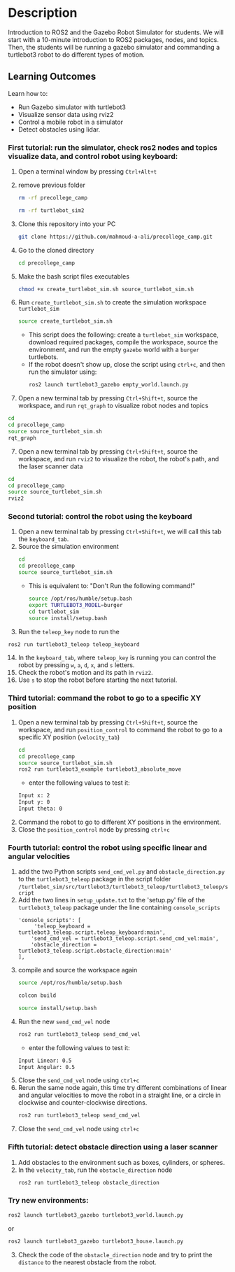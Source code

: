 # Description

Introduction to ROS2 and the Gazebo Robot Simulator for students. 
We will start with a 10-minute introduction to ROS2 packages, nodes, and topics. Then, the students will be running a gazebo simulator and commanding a turtlebot3 robot to do different types of motion.

## Learning Outcomes
Learn how to:
- Run Gazebo simulator with turtlebot3
- Visualize sensor data using rviz2
- Control a mobile robot in a simulator 
- Detect obstacles using lidar.


### First tutorial: run the simulator, check ros2 nodes and topics visualize data, and control robot using keyboard:
1. Open a terminal window by pressing `Ctrl+Alt+t`
2. remove previous folder
    ```bash
   rm -rf precollege_camp
   ```
    ```bash
   rm -rf turtlebot_sim2
   ```
4. Clone this repository into your PC
   ```bash
   git clone https://github.com/mahmoud-a-ali/precollege_camp.git
   ```
5. Go to the cloned directory
   ```bash
   cd precollege_camp
   ```
6. Make the bash script files executables
   ```bash
   chmod +x create_turtlebot_sim.sh source_turtlebot_sim.sh
   ```
7. Run `create_turtlebot_sim.sh` to create the simulation workspace `turtlebot_sim`
   ```bash
   source create_turtlebot_sim.sh
   ```
   - This script does the following: create a `turtlebot_sim` workspace, download required packages, compile the workspace, source the environment, and run the empty `gazebo` world with a `burger` turtlebots.
   - If the robot doesn't show up, close the script using `ctrl+c`, and then run the simulator using:
     ```bash
     ros2 launch turtlebot3_gazebo empty_world.launch.py
     ```
  
8. Open a new terminal tab by pressing `Ctrl+Shift+t`, source the workspace, and run `rqt_graph` to visualize robot nodes and topics
 ```bash
 cd
 cd precollege_camp
 source source_turtlebot_sim.sh
 rqt_graph
 ```
7. Open a new terminal tab by pressing `Ctrl+Shift+t`, source the workspace, and run `rviz2` to visualize the robot, the robot's path, and the laser scanner data
  ```bash
  cd
  cd precollege_camp
  source source_turtlebot_sim.sh
  rviz2
  ```
### Second tutorial: control the robot using the keyboard
1. Open a new terminal tab by pressing `Ctrl+Shift+t`, we will call this tab the `keyboard_tab`.
2. Source the simulation environment
   ```bash
   cd
   cd precollege_camp
   source source_turtlebot_sim.sh
   ```
   - This is equivalent to: "Don't Run the following command!"
     ```bash
     source /opt/ros/humble/setup.bash
     export TURTLEBOT3_MODEL=burger
     cd turtlebot_sim
     source install/setup.bash
     ```
9. Run the `teleop_key` node to run the
  ```bash
  ros2 run turtlebot3_teleop teleop_keyboard 
  ```
14. In the `keyboard_tab`, where `teleop_key` is running you can control the robot by pressing `w`, `a`, `d`, `x`, and `s` letters.
15. Check the robot's motion and its path in `rviz2`.
16. Use `s` to stop the robot before starting the next tutorial.
    
### Third tutorial: command the robot to go to a specific XY position
1. Open a new terminal tab by pressing `Ctrl+Shift+t`, source the workspace, and run `position_control` to command the robot to go to a specific XY position (`velocity_tab`)
   ```bash
   cd
   cd precollege_camp
   source source_turtlebot_sim.sh
   ros2 run turtlebot3_example turtlebot3_absolute_move
   ```
   - enter the following values to test it:
   ```bash
   Input x: 2
   Input y: 0
   Input theta: 0
   ```
2. Command the robot to go to different XY positions in the environment.
3. Close the `position_control` node by pressing `ctrl+c`
### Fourth tutorial: control the robot using specific linear and angular velocities
1. add the two Python scripts `send_cmd_vel.py` and `obstacle_direction.py` to the `turtlebot3_teleop` package in the script folder `/turtlebot_sim/src/turtlebot3/turtlebot3_teleop/turtlebot3_teleop/script`
2. Add the two lines in `setup_update.txt` to the 'setup.py' file of the `turtlebot3_teleop` package under the line containing `console_scripts`
   ```
   'console_scripts': [
        'teleop_keyboard = turtlebot3_teleop.script.teleop_keyboard:main',
       'send_cmd_vel = turtlebot3_teleop.script.send_cmd_vel:main',
       'obstacle_direction = turtlebot3_teleop.script.obstacle_direction:main'
   ],
   ```
3. compile and source the workspace again
   ```bash
   source /opt/ros/humble/setup.bash
   ```
   ```bash
   colcon build
    ```
   ```bash
   source install/setup.bash
   ```
5. Run the new `send_cmd_vel` node
   ```bash
   ros2 run turtlebot3_teleop send_cmd_vel
   ```
   - enter the following values to test it:
   ```bash
   Input Linear: 0.5
   Input Angular: 0.5
   ```
6. Close the `send_cmd_vel` node using `ctrl+c`
7. Rerun the same node again, this time try different combinations of linear and angular velocities to move the robot in a straight line, or a circle in clockwise and counter-clockwise directions.
   ```bash
   ros2 run turtlebot3_teleop send_cmd_vel
   ```
8. Close the `send_cmd_vel` node using `ctrl+c`
### Fifth tutorial: detect obstacle direction using a laser scanner
1. Add obstacles to the environment such as boxes, cylinders, or spheres.
2. In the `velocity_tab`, run the `obstacle_direction` node
   ```bash
   ros2 run turtlebot3_teleop obstacle_direction
   ```
### Try new environments:
```bash
ros2 launch turtlebot3_gazebo turtlebot3_world.launch.py
```
or
```bash
ros2 launch turtlebot3_gazebo turtlebot3_house.launch.py
```

3. Check the code of the `obstacle_direction` node and try to print the `distance` to the nearest obstacle from the robot.


